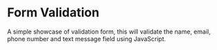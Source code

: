 # Form Validation
A simple showcase of validation form, this will validate the name, email, phone number and text message field using JavaScript.